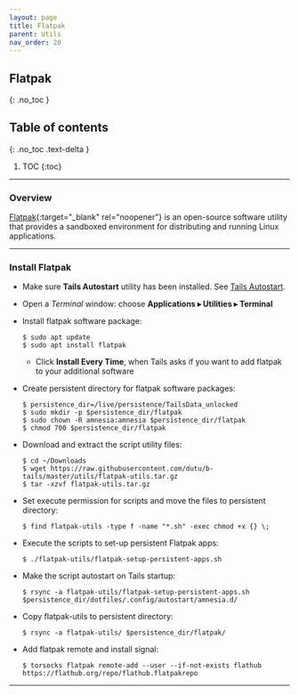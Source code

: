 ```yaml
---
layout: page
title: Flatpak
parent: Utils
nav_order: 20
---
```


## Flatpak
{: .no_toc }

## Table of contents
{: .no_toc .text-delta }

1. TOC
{:toc}

---
### Overview

[Flatpak](https://www.flatpak.org/){:target="_blank" rel="noopener"} is an open-source software utility that provides a sandboxed environment for distributing and running Linux applications.


---
### Install Flatpak

* Make sure **Tails Autostart** utility has been installed. See [Tails Autostart](/guide/utils/tails_autostart.html).


* Open a _Terminal_ window:  choose **Applications ▸ Utilities ▸ Terminal**


* Install flatpak software package:
  ```shell
  $ sudo apt update
  $ sudo apt install flatpak
  ```
    * Click **Install Every Time**, when Tails asks if you want to add flatpak to your additional software


* Create persistent directory for flatpak software packages:
  ```shell
  $ persistence_dir=/live/persistence/TailsData_unlocked
  $ sudo mkdir -p $persistence_dir/flatpak
  $ sudo chown -R amnesia:amnesia $persistence_dir/flatpak
  $ chmod 700 $persistence_dir/flatpak 
  ```

* Download and extract the script utility files:
  ```shell
  $ cd ~/Downloads
  $ wget https://raw.githubusercontent.com/dutu/b-tails/master/utils/flatpak-utils.tar.gz
  $ tar -xzvf flatpak-utils.tar.gz
  ```

* Set execute permission for scripts and move the files to persistent directory:
  ```shell
  $ find flatpak-utils -type f -name "*.sh" -exec chmod +x {} \;
  ```

* Execute the scripts to set-up persistent Flatpak apps: 
  ```shell
  $ ./flatpak-utils/flatpak-setup-persistent-apps.sh
  ```

* Make the script autostart on Tails startup:
  ```shell
  $ rsync -a flatpak-utils/flatpak-setup-persistent-apps.sh $persistence_dir/dotfiles/.config/autostart/amnesia.d/
  ```

* Copy flatpak-utils to persistent directory:
  ```shell
  $ rsync -a flatpak-utils/ $persistence_dir/flatpak/
  ```

* Add flatpak remote and install signal:
  ```shell
  $ torsocks flatpak remote-add --user --if-not-exists flathub https://flathub.org/repo/flathub.flatpakrepo
  ```
  
---
